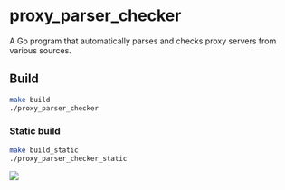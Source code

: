 # proxy_parser_checker

A Go program that automatically parses and checks proxy servers from various sources.

## Build

```bash
make build
./proxy_parser_checker
```

### Static build 

```bash
make build_static
./proxy_parser_checker_static
```

![](https://asdertasd.site/counter/proxy_parser_checker?a=1)